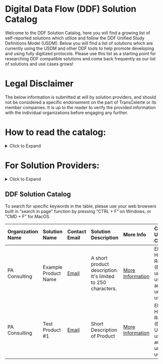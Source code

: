# Digital Data Flow (DDF) Solution Catalog
Welcome to the DDF Solution Catalog, here you will find a growing list of self-reported solutions which utilize and follow the DDF Unified Study Definitions Model (USDM). Below you will find a list of solutions which are currently using the USDM and other DDF tools to help promote developing and using fully digitized protocols. Please use this list as a starting point for researching DDF compatible solutions and come back frequently as our list of solutions and use cases grows!

# Legal Disclaimer
The below information is submitted at will by solution providers, and should not be considered a specific endorsement on the part of TransCelerte or its member companies. It is up to the reader to verify the provided information with the individual organizations before engaging any further.

# How to read the catalog:
<details>
<summary>Click to Expand</summary>

Our current iteration of the DDF Solution Catalog is meant to provide basic functionality for capturing and displaying solutions as they are submitted. New solutions will be appended to the bottom of the table in the order they are submitted, and we will work hard to ensure there are no duplications in the material.

Each line of the table represents a unique solution, and will contain the following information:
- **Organization Name** - Name of company or team which owns the solution
- **Solution Name** - Name of the specific DDF compatible solution
- **Contact Email** - Point of contact for more information on the solution
- **Solution Description** - Short description of what the solution does, limited to 250 characters max
- **More Info** - For more information, click this link to view the long description submitted with the solution
- **Covered Use Cases** - Specific use cases addressed by the solution (use case descriptions are below)
- **USDM Version Compatibility** - Latest compatible version of the USDM which the solution utilizes
- **Website** - External link to organizations website with more information on the specific solution

### Use Case Descriptions

* **Data analytics and reporting** - Solutions automating SAP set-up and statistical analysis
* **Data storage in Metadata Repository (MDR)** - Solutions enabling data integration from/to an MDR
* **Decentralized Clinical Trials (DCT)** - Solutions organizing and/or facilitating DCT set up and operation
* **Diverse and Inclusive Trial Design** - Solutions capturing, displaying, and improving trial participant diversity
* **Electronic Data Capture (EDC)** - Solutions integrating data from/to EDC systems
* **Electronic Health Record (EHR)** - Solutions integrating data from/to EHR systems
* **eSource** - Solutions utilizing data integration from non-standard sources (i.e. wearables, in home diagnostics, etc.)
* **Operational systems (i.e. CTMS, IRT, etc.)** - Solutions integrating data from/to other operational systems
* **Patient eligibility screening** - Solutions utilizing inclusion/exclusion criteria for the purposes of screening participants
* **Registry reporting** - Solutions providing automated submission to data registries
* **Regulatory submission** - Solutions providing automated submission to regulatory bodies
* **Risk management** - Solutions supporting risk assessment, monitoring and/or analysis
* **Study authoring** - Solutions used to design and publish a study protocol

</details>

# For Solution Providers:
<details>
<summary>Click to Expand</summary>
<p></p>
Please use the following link and form to add your solution to our list. Specific instructions for the form are included on the linked page.
<p></p>
[Click here to add your solution](https://github.com/transcelerate/ddf-catalog/issues/new?assignees=&labels=&projects=&template=new-catalog-entry.yml&title=%5BDDF+Catalog+Entry%5D+%3A+Please+Copy+Solution+Name+Here)
<p></p>
_Note: We are utilizing Github's built in "Issue" function to define a custom form template and capture the solution information_
<p></p>
Please ensure your information is correct before submitting your solution. Once submitted, it will be difficult to modify the captured information, and any site administration will take place once a quarter via written request to [DDF@transceleratebiopharmainc.com](mailto:DDF@transceleratebiopharmainc.com)
<p></p>
</details>

## DDF Solution Catalog

To search for specific keywords in the table, please use your web browsers built in “search in page” function by pressing “CTRL + F” on Windows, or “CMD + F” for MacOS.

| Organization Name | Solution Name | Contact Email | Solution Description | More Info | Covered Use Cases | USDM Version Compatibility | Website |
| :--- | :--- | :--- | :--- | :--- | :--- | :--- | :--- |
| PA Consulting | Example Product Name | [Email](mailto:colin-bradshaw@paconsulting.com) | A short product description. It's limited to 250 characters. | [More Information](https://github.com/colin-bradshaw-pac/ddf-home-testing/issues/76) | Electronic Health Record (EHR), An unlisted use case, another unlisted use case | 3.0 | [LINK](www.example.website.com) |
| PA Consulting | Test Product #1 | [Email](mailto:Colin.Bradshaw@paconsulting.com) | Short Description of Product | [More Information](https://github.com/transcelerate/ddf-catalog/issues/1) | Electronic Health Record (EHR), Un-listed use case, another un-listed use case | 2.6 | [LINK](www.google.com) |
